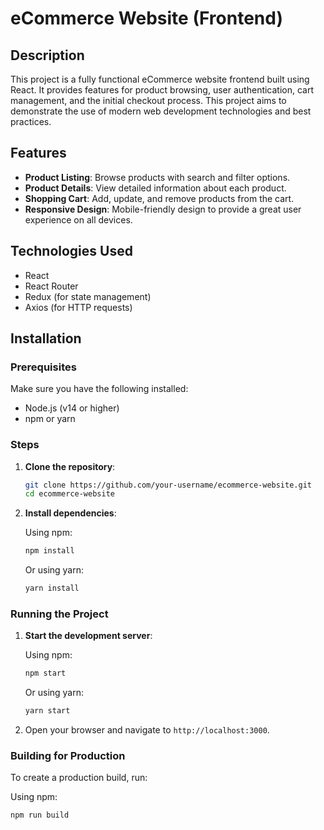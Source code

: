 # eCommerce Website (Frontend)

## Description

This project is a fully functional eCommerce website frontend built using React. It provides features for product browsing, user authentication, cart management, and the initial checkout process. This project aims to demonstrate the use of modern web development technologies and best practices.

## Features

- **Product Listing**: Browse products with search and filter options.
- **Product Details**: View detailed information about each product.
- **Shopping Cart**: Add, update, and remove products from the cart.
- **Responsive Design**: Mobile-friendly design to provide a great user experience on all devices.

## Technologies Used

- React
- React Router
- Redux (for state management)
- Axios (for HTTP requests)

## Installation

### Prerequisites

Make sure you have the following installed:

- Node.js (v14 or higher)
- npm or yarn

### Steps

1. **Clone the repository**:

    ```sh
    git clone https://github.com/your-username/ecommerce-website.git
    cd ecommerce-website
    ```

2. **Install dependencies**:

    Using npm:
    ```sh
    npm install
    ```

    Or using yarn:
    ```sh
    yarn install
    ```

### Running the Project

1. **Start the development server**:

    Using npm:
    ```sh
    npm start
    ```

    Or using yarn:
    ```sh
    yarn start
    ```

2. Open your browser and navigate to `http://localhost:3000`.

### Building for Production

To create a production build, run:

Using npm:
```sh
npm run build
